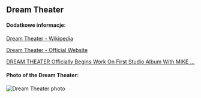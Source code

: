 ## Dream Theater
#### Dodatkowe informacje:
[Dream Theater - Wikipedia](https://en.wikipedia.org/wiki/Dream_Theater)

[Dream Theater - Official Website](https://dreamtheater.net/home-avfttotw/)

[DREAM THEATER Officially Begins Work On First Studio Album With MIKE ...](https://blabbermouth.net/news/dream-theater-officially-begins-work-on-first-studio-album-with-mike-portnoy-in-15-years)

#### Photo of the Dream Theater:
![Dream Theater photo](https://www.rockaxis.com/img/newsList/8893078.jpg)
